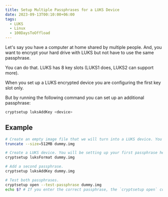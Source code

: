 ```yaml
---
title: Setup Multiple Passphrases for a LUKS Device
date: 2023-09-13T00:10:00+06:00
tags:
  - LUKS
  - Linux
  - 100DaysToOffload
---
```


Let's say you have a computer at home shared by multiple people. And, you want to encrypt your hard drive with LUKS but not have to use the same passphrase.

You can do that. LUKS has 8 key slots (LUKS1 does, LUKS2 can support more).

When you set up a LUKS encrypted device you are configuring the first key slot only.

But by running the following command you can set up an additional passphrase:

``` sh {linenos=false}
cryptsetup luksAddKey <device>
```

## Example

``` sh
# Create an empty image file that we will turn into a LUKS device. You will probably be using a real device.
truncate --size=512MB dummy.img

# Create a LUKS device. You will be setting up your first passphrase here.
cryptsetup luksFormat dummy.img

# Add a second passphrase.
cryptsetup luksAddKey dummy.img

# Test both passphrases.
cryptsetup open --test-passphrase dummy.img
echo $? # If you enter the correct passphrase, the `cryptsetup open` command will exit with status 0.
```
